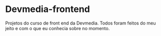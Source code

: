 # Devmedia-frontend

Projetos do curso de front end da Devmedia.
Todos foram feitos do meu jeito e com o que eu conhecia sobre no momento.
